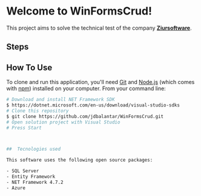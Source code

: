 # Welcome to WinFormsCrud!

This project aims to solve the technical test of the company **[Ziursoftware](https://www.ziursoftware.com/)**.

## Steps


## How To Use

To clone and run this application, you'll need [Git](https://git-scm.com) and [Node.js](https://nodejs.org/en/download/) (which comes with [npm](http://npmjs.com)) installed on your computer. From your command line:

```bash
# Download and install NET Framework SDK
$ https://dotnet.microsoft.com/en-us/download/visual-studio-sdks
# Clone this repository
$ git clone https://github.com/jdbalantar/WinFormsCrud.git
# Open solution project with Visual Studio
# Press Start



##  Tecnologies used

This software uses the following open source packages:

- SQL Server
- Entity Framework
- NET Framework 4.7.2
- Azure

